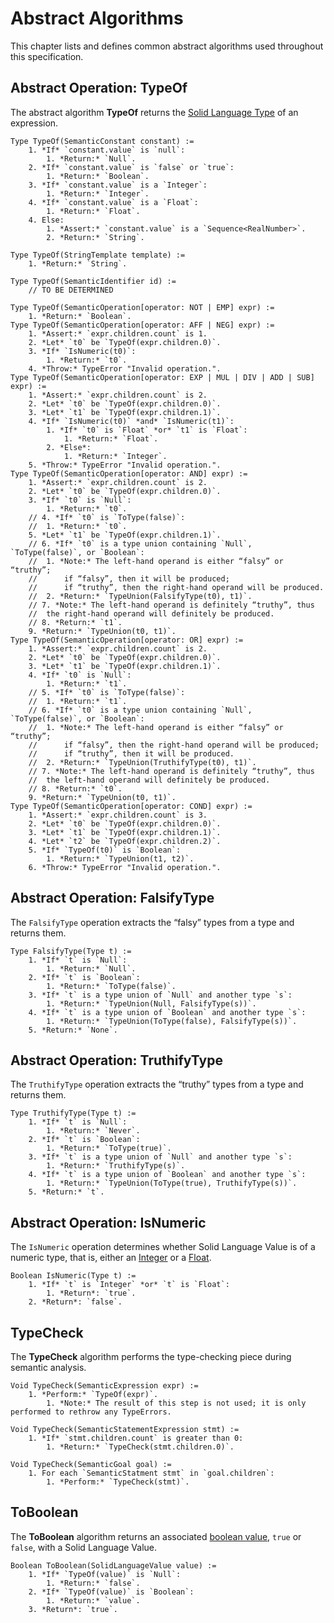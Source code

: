 # Abstract Algorithms
This chapter lists and defines common abstract algorithms used throughout this specification.



## Abstract Operation: TypeOf
The abstract algorithm **TypeOf** returns the [Solid Language Type](./data-types.md#solid-language-types)
of an expression.
```
Type TypeOf(SemanticConstant constant) :=
	1. *If* `constant.value` is `null`:
		1. *Return:* `Null`.
	2. *If* `constant.value` is `false` or `true`:
		1. *Return:* `Boolean`.
	3. *If* `constant.value` is a `Integer`:
		1. *Return:* `Integer`.
	4. *If* `constant.value` is a `Float`:
		1. *Return:* `Float`.
	4. Else:
		1. *Assert:* `constant.value` is a `Sequence<RealNumber>`.
		2. *Return:* `String`.

Type TypeOf(StringTemplate template) :=
	1. *Return:* `String`.

Type TypeOf(SemanticIdentifier id) :=
	// TO BE DETERMINED

Type TypeOf(SemanticOperation[operator: NOT | EMP] expr) :=
	1. *Return:* `Boolean`.
Type TypeOf(SemanticOperation[operator: AFF | NEG] expr) :=
	1. *Assert:* `expr.children.count` is 1.
	2. *Let* `t0` be `TypeOf(expr.children.0)`.
	3. *If* `IsNumeric(t0)`:
		1. *Return:* `t0`.
	4. *Throw:* TypeError "Invalid operation.".
Type TypeOf(SemanticOperation[operator: EXP | MUL | DIV | ADD | SUB] expr) :=
	1. *Assert:* `expr.children.count` is 2.
	2. *Let* `t0` be `TypeOf(expr.children.0)`.
	3. *Let* `t1` be `TypeOf(expr.children.1)`.
	4. *If* `IsNumeric(t0)` *and* `IsNumeric(t1)`:
		1. *If* `t0` is `Float` *or* `t1` is `Float`:
			1. *Return:* `Float`.
		2. *Else*:
			1. *Return:* `Integer`.
	5. *Throw:* TypeError "Invalid operation.".
Type TypeOf(SemanticOperation[operator: AND] expr) :=
	1. *Assert:* `expr.children.count` is 2.
	2. *Let* `t0` be `TypeOf(expr.children.0)`.
	3. *If* `t0` is `Null`:
		1. *Return:* `t0`.
	// 4. *If* `t0` is `ToType(false)`:
	// 	1. *Return:* `t0`.
	5. *Let* `t1` be `TypeOf(expr.children.1)`.
	// 6. *If* `t0` is a type union containing `Null`, `ToType(false)`, or `Boolean`:
	// 	1. *Note:* The left-hand operand is either “falsy” or “truthy”;
	// 		if “falsy”, then it will be produced;
	// 		if “truthy”, then the right-hand operand will be produced.
	// 	2. *Return:* `TypeUnion(FalsifyType(t0), t1)`.
	// 7. *Note:* The left-hand operand is definitely “truthy”, thus
	// 	the right-hand operand will definitely be produced.
	// 8. *Return:* `t1`.
	9. *Return:* `TypeUnion(t0, t1)`.
Type TypeOf(SemanticOperation[operator: OR] expr) :=
	1. *Assert:* `expr.children.count` is 2.
	2. *Let* `t0` be `TypeOf(expr.children.0)`.
	3. *Let* `t1` be `TypeOf(expr.children.1)`.
	4. *If* `t0` is `Null`:
		1. *Return:* `t1`.
	// 5. *If* `t0` is `ToType(false)`:
	// 	1. *Return:* `t1`.
	// 6. *If* `t0` is a type union containing `Null`, `ToType(false)`, or `Boolean`:
	// 	1. *Note:* The left-hand operand is either “falsy” or “truthy”;
	// 		if “falsy”, then the right-hand operand will be produced;
	// 		if “truthy”, then it will be produced.
	// 	2. *Return:* `TypeUnion(TruthifyType(t0), t1)`.
	// 7. *Note:* The left-hand operand is definitely “truthy”, thus
	// 	the left-hand operand will definitely be produced.
	// 8. *Return:* `t0`.
	9. *Return:* `TypeUnion(t0, t1)`.
Type TypeOf(SemanticOperation[operator: COND] expr) :=
	1. *Assert:* `expr.children.count` is 3.
	2. *Let* `t0` be `TypeOf(expr.children.0)`.
	3. *Let* `t1` be `TypeOf(expr.children.1)`.
	4. *Let* `t2` be `TypeOf(expr.children.2)`.
	5. *If* `TypeOf(t0)` is `Boolean`:
		1. *Return:* `TypeUnion(t1, t2)`.
	6. *Throw:* TypeError "Invalid operation.".
```



## Abstract Operation: FalsifyType
The `FalsifyType` operation extracts the “falsy” types from a type and returns them.
```
Type FalsifyType(Type t) :=
	1. *If* `t` is `Null`:
		1. *Return:* `Null`.
	2. *If* `t` is `Boolean`:
		1. *Return:* `ToType(false)`.
	3. *If* `t` is a type union of `Null` and another type `s`:
		1. *Return:* `TypeUnion(Null, FalsifyType(s))`.
	4. *If* `t` is a type union of `Boolean` and another type `s`:
		1. *Return:* `TypeUnion(ToType(false), FalsifyType(s))`.
	5. *Return:* `None`.
```



## Abstract Operation: TruthifyType
The `TruthifyType` operation extracts the “truthy” types from a type and returns them.
```
Type TruthifyType(Type t) :=
	1. *If* `t` is `Null`:
		1. *Return:* `Never`.
	2. *If* `t` is `Boolean`:
		1. *Return:* `ToType(true)`.
	3. *If* `t` is a type union of `Null` and another type `s`:
		1. *Return:* `TruthifyType(s)`.
	4. *If* `t` is a type union of `Boolean` and another type `s`:
		1. *Return:* `TypeUnion(ToType(true), TruthifyType(s))`.
	5. *Return:* `t`.
```



## Abstract Operation: IsNumeric
The `IsNumeric` operation determines whether Solid Language Value is of a numeric type,
that is, either an [Integer](./data-types.md#integer) or a [Float](./data-types.md#float).
```
Boolean IsNumeric(Type t) :=
	1. *If* `t` is `Integer` *or* `t` is `Float`:
		1. *Return*: `true`.
	2. *Return*: `false`.
```



## TypeCheck
The **TypeCheck** algorithm performs the type-checking piece during semantic analysis.
```
Void TypeCheck(SemanticExpression expr) :=
	1. *Perform:* `TypeOf(expr)`.
		1. *Note:* The result of this step is not used; it is only performed to rethrow any TypeErrors.

Void TypeCheck(SemanticStatementExpression stmt) :=
	1. *If* `stmt.children.count` is greater than 0:
		1. *Return:* `TypeCheck(stmt.children.0)`.

Void TypeCheck(SemanticGoal goal) :=
	1. For each `SemanticStatment stmt` in `goal.children`:
		1. *Perform:* `TypeCheck(stmt)`.
```



## ToBoolean
The **ToBoolean** algorithm returns an associated [boolean value](./data-types#boolean),
`true` or `false`, with a Solid Language Value.
```
Boolean ToBoolean(SolidLanguageValue value) :=
	1. *If* `TypeOf(value)` is `Null`:
		1. *Return:* `false`.
	2. *If* `TypeOf(value)` is `Boolean`:
		1. *Return:* `value`.
	3. *Return*: `true`.
```
